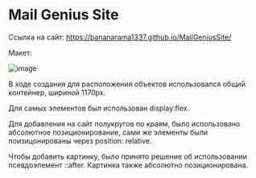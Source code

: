 # Mail Genius Site

Ссылка на сайт: https://bananarama1337.github.io/MailGeniusSite/

Макет: 

![image](https://user-images.githubusercontent.com/105264076/199694543-53079da2-aaac-462d-b94b-31433ec01b67.png)

В ходе создания для расположения объектов использовался общий контейнер, шириной 1170px.

Для самых элементов был использован display:flex.

Для добавления на сайт полукругов по краям, было использовано абсолютное позиционирование, сами же элементы были поизицонированы через position: relative.

Чтобы добавить картинку, было принято решение об использовании псевдоэлемент ::after. Картинка также абсолютно позиционирована.
